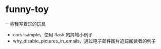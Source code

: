 # funny-toy

一些我写着玩的玩具

- cors-sample，使用 flask 的跨域小例子
- why_disable_pictures_in_emails，通过电子邮件图片追踪阅读者的例子
